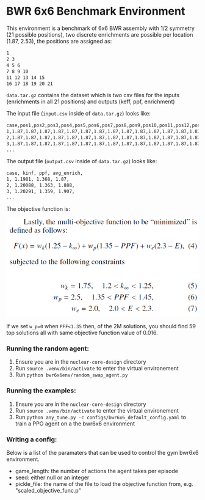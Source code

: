# BWR 6x6 Benchmark Environment

This environment is a benchmark of 6x6 BWR assembly with 1/2 symmetry (21 possible positions), two discrete enrichments are possible per location (1.87, 2.53), the positions are assigned as:
```
1
2 3
4 5 6
7 8 9 10
11 12 13 14 15
16 17 18 19 20 21 
```
`data.tar.gz` contains the dataset which is two csv files for the inputs (enrichments in all 21 positions) and outputs (keff, ppf, enrichment)

The input file (`input.csv` inside of `data.tar.gz`) looks like:

```
case,pos1,pos2,pos3,pos4,pos5,pos6,pos7,pos8,pos9,pos10,pos11,pos12,pos13,pos14,pos15,pos16,pos17,pos18,pos19,pos20,pos21,
1,1.87,1.87,1.87,1.87,1.87,1.87,1.87,1.87,1.87,1.87,1.87,1.87,1.87,1.87,1.87,1.87,1.87,1.87,1.87,1.87,1.87,
2,1.87,1.87,1.87,1.87,1.87,1.87,1.87,1.87,1.87,1.87,1.87,1.87,1.87,1.87,1.87,1.87,1.87,1.87,1.87,1.87,2.53,
3,1.87,1.87,1.87,1.87,1.87,1.87,1.87,1.87,1.87,1.87,1.87,1.87,1.87,1.87,1.87,1.87,1.87,1.87,1.87,2.53,1.87,
...
```

The output file (`output.csv` inside of `data.tar.gz`) looks like:

```
case, kinf, ppf, avg_enrich, 
1, 1.1981, 1.368, 1.87, 
2, 1.20088, 1.363, 1.888, 
3, 1.20291, 1.359, 1.907, 
...
```

The objective function is:

![Objective function](bwr6x6_objective_function.png)

If we set `w_p=0` when `PFF<1.35` then, of the 2M solutions, you should find 59 top solutions all with same objective function value of 0.016.

### Running the random agent:
1. Ensure you are in the `nuclear-core-design` directory
2. Run `source .venv/bin/activate` to enter the virtual environement
3. Run `python bwr6x6env/random_swap_agent.py`

### Running the examples:
1. Ensure you are in the `nuclear-core-design` directory
2. Run `source .venv/bin/activate` to enter the virtual environement
3. Run `python any_tune.py -c configs/bwr6x6_default_config.yaml` to train a PPO agent on a the bwr6x6 environment

### Writing a config:
Below is a list of the paramaters that can be used to control the gym bwr6x6 environment.
* game_length: the number of actions the agent takes per episode
* seed: either null or an integer 
* pickle_file: the name of the file to load the objective function from, e.g. "scaled_objective_func.p"
